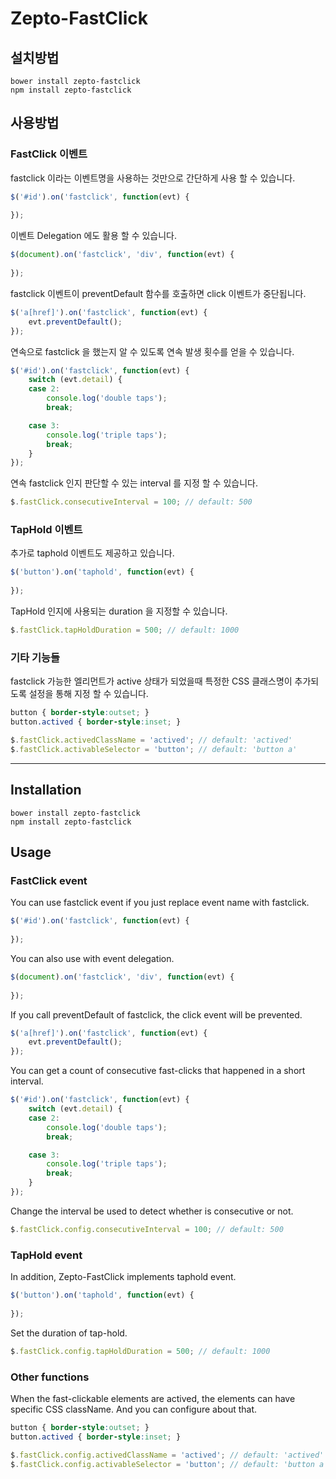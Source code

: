 # Zepto-FastClick

## 설치방법

```
bower install zepto-fastclick
npm install zepto-fastclick
```

## 사용방법

### FastClick 이벤트

fastclick 이라는 이벤트명을 사용하는 것만으로 간단하게 사용 할 수 있습니다.

```js
$('#id').on('fastclick', function(evt) {
	
});
```

이벤트 Delegation 에도 활용 할 수 있습니다.

```js
$(document).on('fastclick', 'div', function(evt) {
	
});
```

fastclick 이벤트이 preventDefault 함수를 호출하면 click 이벤트가 중단됩니다.

```js
$('a[href]').on('fastclick', function(evt) {
	evt.preventDefault();
});
```

연속으로 fastclick 을 했는지 알 수 있도록 연속 발생 횟수를 얻을 수 있습니다.

```js
$('#id').on('fastclick', function(evt) {
	switch (evt.detail) {
	case 2:
		console.log('double taps');
		break;

	case 3:
		console.log('triple taps');
		break;
	}
});
```

연속 fastclick 인지 판단할 수 있는 interval 를 지정 할 수 있습니다.

```js
$.fastClick.consecutiveInterval = 100; // default: 500
```

### TapHold 이벤트

추가로 taphold 이벤트도 제공하고 있습니다.

```js
$('button').on('taphold', function(evt) {
	
});
```

TapHold 인지에 사용되는 duration 을 지정할 수 있습니다.

```js
$.fastClick.tapHoldDuration = 500; // default: 1000
```

### 기타 기능들

fastclick 가능한 엘리먼트가 active 상태가 되었을때 특정한 CSS 클래스명이 추가되도록
설정을 통해 지정 할 수 있습니다.

```css
button { border-style:outset; }
button.actived { border-style:inset; }
```

```js
$.fastClick.activedClassName = 'actived'; // default: 'actived'
$.fastClick.activableSelector = 'button'; // default: 'button a'
```

--------------

## Installation

```
bower install zepto-fastclick
npm install zepto-fastclick
```

## Usage

### FastClick event

You can use fastclick event if you just replace event name with fastclick.

```js
$('#id').on('fastclick', function(evt) {
	
});
```

You can also use with event delegation.

```js
$(document).on('fastclick', 'div', function(evt) {
	
});
```

If you call preventDefault of fastclick, the click event will be prevented.
```js
$('a[href]').on('fastclick', function(evt) {
	evt.preventDefault();
});
```

You can get a count of consecutive fast-clicks that happened in a short interval.

```js
$('#id').on('fastclick', function(evt) {
	switch (evt.detail) {
	case 2:
		console.log('double taps');
		break;

	case 3:
		console.log('triple taps');
		break;
	}
});
```

Change the interval be used to detect whether is consecutive or not.

```js
$.fastClick.config.consecutiveInterval = 100; // default: 500
```

### TapHold event

In addition, Zepto-FastClick implements taphold event.

```js
$('button').on('taphold', function(evt) {
	
});
```

Set the duration of tap-hold.

```js
$.fastClick.config.tapHoldDuration = 500; // default: 1000
```

### Other functions

When the fast-clickable elements are actived, the elements can have specific CSS className.
And you can configure about that.

```css
button { border-style:outset; }
button.actived { border-style:inset; }
```

```js
$.fastClick.config.activedClassName = 'actived'; // default: 'actived'
$.fastClick.config.activableSelector = 'button'; // default: 'button a'
```

